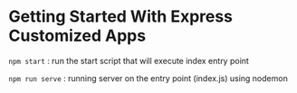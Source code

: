 # Getting Started With Express Customized Apps

`npm start` : run the start script that will execute index entry point

`npm run serve` : running server on the entry point (index.js) using nodemon
